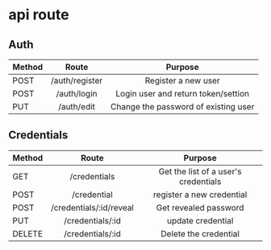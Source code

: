 # api route

## Auth

 | Method | Route          | Purpose                              |
 |:------ |:--------------:|:------------------------------------:|
 |POST    | /auth/register | Register a new user                  |
 |POST    | /auth/login    | Login user and return token/settion  |
 |PUT    | /auth/edit     | Change the password of existing user |


 ## Credentials


 | Method | Route                    | Purpose                              |
 |:-------|:------------------------:|:------------------------------------:|
 | GET    | /credentials             | Get the list of a user's credentials |
 | POST   | /credential              | register a new credential            |
 | POST    | /credentials/:id/reveal | Get revealed password                |
 | PUT    | /credentials/:id         | update credential                    |
 | DELETE | /credentials/:id         | Delete the credential                |

